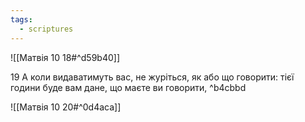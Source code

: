 ```yaml
---
tags:
  - scriptures
---
```


![[Матвія 10 18#^d59b40]]

19 А коли видаватимуть вас, не журіться, як або що говорити: тієї години буде вам дане, що маєте ви говорити, ^b4cbbd

![[Матвія 10 20#^0d4aca]]